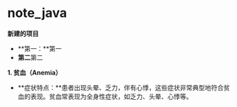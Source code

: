 # note_java

**新建的项目**
- **第一：**第一
- **第二**第二
  
**1. 贫血（Anemia）**
- **症状特点：**患者出现头晕、乏力，伴有心悸，这些症状非常典型地符合贫血的表现。贫血常表现为全身性症状，如乏力、头晕、心悸等。

